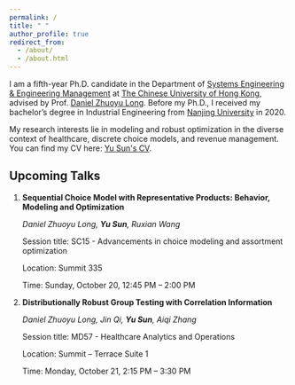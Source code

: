 ```yaml
---
permalink: /
title: " "
author_profile: true
redirect_from: 
  - /about/
  - /about.html
---
```


I am a fifth-year Ph.D. candidate in the Department of [Systems Engineering & Engineering Management](https://www.se.cuhk.edu.hk/) at [The Chinese University of Hong Kong](https://www.cuhk.edu.hk/english/index.html), advised by Prof. [Daniel Zhuoyu Long](https://www1.se.cuhk.edu.hk/~zylong/). 
Before my Ph.D., I received my bachelor’s degree in Industrial Engineering from [Nanjing University](https://www.nju.edu.cn/en/) in 2020.

My research interests lie in modeling and robust optimization in the diverse context of healthcare, discrete choice models, and revenue management. You can find my CV here:  [Yu Sun's CV](../assets/Curriculum_Vitae.pdf).


Upcoming Talks
-
1. **Sequential Choice Model with Representative Products: Behavior, Modeling and Optimization**

   _Daniel Zhuoyu Long, **Yu Sun**, Ruxian Wang_

   Session title: SC15 - Advancements in choice modeling and assortment optimization

   Location: Summit 335

   Time: Sunday, October 20, 12:45 PM – 2:00 PM

3. **Distributionally Robust Group Testing with Correlation Information**

   _Daniel Zhuoyu Long, Jin Qi, **Yu Sun**, Aiqi Zhang_

   Session title: MD57 - Healthcare Analytics and Operations

   Location: Summit – Terrace Suite 1

   Time: Monday, October 21, 2:15 PM – 3:30 PM
